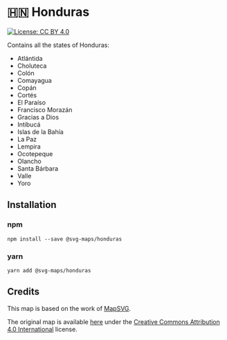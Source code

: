 # 🇭🇳 Honduras

[![License: CC BY 4.0](https://img.shields.io/badge/License-CC%20BY%204.0-blue.svg)](https://creativecommons.org/licenses/by/4.0/)

Contains all the states of Honduras:
* Atlántida
* Choluteca
* Colón
* Comayagua
* Copán
* Cortés
* El Paraíso
* Francisco Morazán
* Gracias a Dios
* Intibucá
* Islas de la Bahía
* La Paz
* Lempira
* Ocotepeque
* Olancho
* Santa Bárbara
* Valle
* Yoro

## Installation

### npm

`npm install --save @svg-maps/honduras`

### yarn

`yarn add @svg-maps/honduras`

## Credits

This map is based on the work of [MapSVG](https://mapsvg.com).

The original map is available [here](https://mapsvg.com/maps/honduras) under the [Creative Commons Attribution 4.0 International](https://creativecommons.org/licenses/by/4.0/) license.
